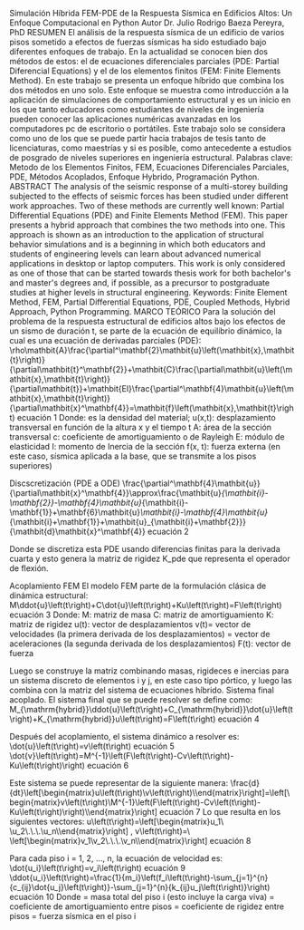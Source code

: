 Simulación Híbrida FEM-PDE de la Respuesta Sísmica en Edificios Altos: Un Enfoque Computacional en Python
Autor	Dr. Julio Rodrigo Baeza Pereyra, PhD
RESUMEN
El análisis de la respuesta sísmica de un edificio de varios pisos sometido a efectos de fuerzas sísmicas ha sido estudiado bajo diferentes enfoques de trabajo. En la actualidad se conocen bien dos métodos de estos: el de ecuaciones diferenciales parciales (PDE: Partial Diferencial Equations) y el de los elementos finitos (FEM: Finite Elements Method). En este trabajo se presenta un enfoque híbrido que combina los dos métodos en uno solo. Este enfoque se muestra como introducción a la aplicación de simulaciones de comportamiento estructural y es un inicio en los que tanto educadores como estudiantes de niveles de ingeniería pueden conocer las aplicaciones numéricas avanzadas en los computadores pc de escritorio o portátiles. Este trabajo solo se considera como uno de los que se puede partir hacia trabajos de tesis tanto de licenciaturas, como maestrías y si es posible, como antecedente a estudios de posgrado de niveles superiores en ingeniería estructural.
Palabras clave: Metodo de los Elementos Finitos, FEM, Ecuaciones Diferenciales Parciales, PDE, Métodos Acoplados, Enfoque Hybrido, Programación Python.
ABSTRACT
The analysis of the seismic response of a multi-storey building subjected to the effects of seismic forces has been studied under different work approaches. Two of these methods are currently well known: Partial Differential Equations (PDE) and Finite Elements Method (FEM). This paper presents a hybrid approach that combines the two methods into one. This approach is shown as an introduction to the application of structural behavior simulations and is a beginning in which both educators and students of engineering levels can learn about advanced numerical applications in desktop or laptop computers. This work is only considered as one of those that can be started towards thesis work for both bachelor's and master's degrees and, if possible, as a precursor to postgraduate studies at higher levels in structural engineering.
Keywords: Finite Element Method, FEM, Partial Differential Equations, PDE, Coupled Methods, Hybrid Approach, Python Programming.
MARCO TEÓRICO
Para la solución del problema de la respuesta estructural de edificios altos bajo los efectos de un sismo de duración t, se parte de la ecuación de equilibrio dinámico, la cual es una ecuación de derivadas parciales (PDE):
\rho\mathbit{A}\frac{\partial^\mathbf{2}\mathbit{u}\left(\mathbit{x},\mathbit{t}\right)}{\partial\mathbit{t}^\mathbf{2}}+\mathbit{C}\frac{\partial\mathbit{u}\left(\mathbit{x},\mathbit{t}\right)}{\partial\mathbit{t}}+\mathbit{EI}\frac{\partial^\mathbf{4}\mathbit{u}\left(\mathbit{x},\mathbit{t}\right)}{\partial\mathbit{x}^\mathbf{4}}=\mathbit{f}\left(\mathbit{x},\mathbit{t}\right)  	ecuación 1
Donde:
	es la densidad del material;
u(x,t): 	desplazamiento transversal en función de la altura x y el tiempo t
A: área de la sección transversal
c: coeficiente de amortiguamiento o de Rayleigh
E: módulo de elasticidad
I: momento de Inercia de la sección
f(x, t): fuerza externa (en este caso, sísmica aplicada a la base, que se transmite a los pisos superiores)

Discscretización (PDE a ODE)
\frac{\partial^\mathbf{4}\mathbit{u}}{\partial\mathbit{x}^\mathbf{4}}\approx\frac{\mathbit{u}_{\mathbit{i}-\mathbf{2}}-\mathbf{4}\mathbit{u}_{\mathbit{i}-\mathbf{1}}+\mathbf{6}\mathbit{u}_\mathbit{i}-\mathbf{4}\mathbit{u}_{\mathbit{i}+\mathbf{1}}+\mathbit{u}_{\mathbit{i}+\mathbf{2}}}{\mathbit{d}\mathbit{x}^\mathbf{4}} 	ecuación 2

Donde se discretiza esta PDE usando diferencias finitas para la derivada cuarta y esto genera la matriz de rigidez K_pde que representa el operador de flexión.


Acoplamiento FEM
El modelo FEM parte de la formulación clásica de dinámica estructural:
M\ddot{u}\left(t\right)+C\dot{u}\left(t\right)+Ku\left(t\right)=F\left(t\right) 	ecuación 3
Donde: 
M: matriz de masa
C: matriz de amortiguamiento
K: matriz de rigidez
u(t): vector de desplazamientos
v(t)=   vector de velocidades (la primera derivada de los desplazamientos)
 = vector de aceleraciones (la segunda derivada de los desplazamientos)
F(t): vector de fuerza

Luego se construye la matriz combinando masas, rigideces e inercias para un sistema discreto de elementos i y j, en este caso tipo pórtico, y luego las combina con la matriz del sistema de ecuaciones híbrido.
Sistema final acoplado. El sistema final que se puede resolver se define como:
M_{\mathrm{hybrid}}\ddot{u}\left(t\right)+C_{\mathrm{hybrid}}\dot{u}\left(t\right)+K_{\mathrm{hybrid}}u\left(t\right)=F\left(t\right)	ecuación 4

Después del acoplamiento, el sistema dinámico a resolver es:
\dot{u}\left(t\right)=v\left(t\right)	ecuación 5
\dot{v}\left(t\right)=M^{-1}\left(F\left(t\right)-Cv\left(t\right)-Ku\left(t\right)\right)	ecuación 6

Este sistema se puede representar de la siguiente manera:
\frac{d}{dt}\left[\begin{matrix}u\left(t\right)\\v\left(t\right)\\\end{matrix}\right]=\left[\begin{matrix}v\left(t\right)\\M^{-1}\left(F\left(t\right)-Cv\left(t\right)-Ku\left(t\right)\right)\\\end{matrix}\right]	ecuación 7
Lo que resulta en los siguientes vectores:
u\left(t\right)=\left[\begin{matrix}u_1\ \\u_2\\.\\.\\.\\u_n\\\end{matrix}\right] , v\left(t\right)=\ \left[\begin{matrix}v_1\\v_2\\.\\.\\.\\v_n\\\end{matrix}\right]	ecuación 8

Para cada piso i = 1, 2, …, n, la ecuación de velocidad es:
\dot{u_i}\left(t\right)=v_i\left(t\right) 	ecuación 9
\ddot{u_i}\left(t\right)=\frac{1}{m_i}\left(f_i\left(t\right)-\sum_{j=1}^{n}{c_{ij}\dot{u_j}\left(t\right)}-\sum_{j=1}^{n}{k_{ij}u_j\left(t\right)}\right) ecuación 10
Donde 
   = masa total del piso i (esto incluye la carga viva)
  = coeficiente de amortiguamiento entre pisos
  = coeficiente de rigidez entre pisos
  = fuerza sísmica en el piso i

